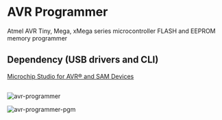 # AVR Programmer
Atmel AVR Tiny, Mega, xMega series microcontroller FLASH and EEPROM memory programmer

## Dependency (USB drivers and CLI)
[Microchip Studio for AVR® and SAM Devices](https://www.microchip.com/en-us/development-tools-tools-and-software/microchip-studio-for-avr-and-sam-devices)

## 
![avr-programmer](https://user-images.githubusercontent.com/51051655/133672608-a858f27c-9b1d-4343-b898-e66119305e58.png)

![avr-programmer-pgm](https://user-images.githubusercontent.com/51051655/133672618-fa65c929-b47f-4c32-bff3-8a9c4a9ea641.png)
